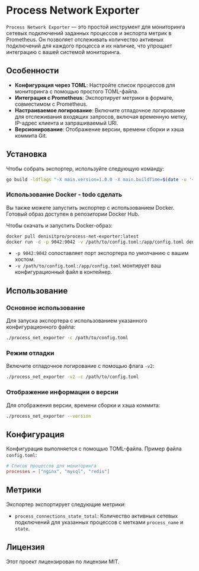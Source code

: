 # Process Network Exporter

`Process Network Exporter` — это простой инструмент для мониторинга сетевых подключений заданных процессов и экспорта метрик в Prometheus. Он позволяет отслеживать количество активных подключений для каждого процесса и их наличие, что упрощает интеграцию с вашей системой мониторинга.

## Особенности

- **Конфигурация через TOML**: Настройте список процессов для мониторинга с помощью простого TOML-файла.
- **Интеграция с Prometheus**: Экспортирует метрики в формате, совместимом с Prometheus.
- **Настраиваемое логирование**: Включите отладочное логирование для отслеживания входящих запросов, включая временную метку, IP-адрес клиента и запрашиваемый URI.
- **Версионирование**: Отображение версии, времени сборки и хэша коммита Git.

## Установка

Чтобы собрать экспортер, используйте следующую команду:

```bash
go build -ldflags "-X main.version=1.0.0 -X main.buildTime=$(date -u '+%Y-%m-%dT%H:%M:%SZ') -X main.commitHash=$(git rev-parse --short HEAD)" -o process_net_exporter main.go
```

### Использование Docker - todo сделать

Вы также можете запустить экспортер с использованием Docker. Готовый образ доступен в репозитории Docker Hub.

Чтобы скачать и запустить Docker-образ:

```bash
docker pull denisitpro/process-net-exporter:latest
docker run -d -p 9042:9042 -v /path/to/config.toml:/app/config.toml denisitpro/process-net-exporter:latest
```

- `-p 9042:9042` сопоставляет порт экспортера по умолчанию с вашим хостом.
- `-v /path/to/config.toml:/app/config.toml` монтирует ваш конфигурационный файл в контейнер.



## Использование

### Основное использование

Для запуска экспортера с использованием указанного конфигурационного файла:

```bash
./process_net_exporter -c /path/to/config.toml
```

### Режим отладки

Включите отладочное логирование с помощью флага `-v2`:

```bash
./process_net_exporter -v2 -c /path/to/config.toml
```

### Отображение информации о версии

Для отображения версии, времени сборки и хэша коммита:

```bash
./process_net_exporter --version
```

## Конфигурация

Конфигурация выполняется с помощью TOML-файла. Пример файла `config.toml`:

```toml
# Список процессов для мониторинга
processes = ["nginx", "mysql", "redis"]
```

## Метрики

Экспортер экспортирует следующие метрики:

- `process_connections_state_total`: Количество активных сетевых подключений для указанных процессов с метками `process_name` и `state`.

## Лицензия

Этот проект лицензирован по лицензии MIT.
